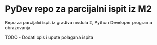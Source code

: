 # PyDev repo za parcijalni ispit iz M2

Repo za parcijalni ispit iz gradiva modula 2, Python Developer programa obrazovanja.

TODO - Dodati opis i upute polaganja ispita
